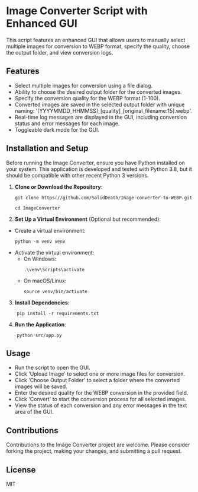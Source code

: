 # Image Converter Script with Enhanced GUI

This script features an enhanced GUI that allows users to manually select multiple images for conversion to WEBP format, specify the quality, choose the output folder, and view conversion logs.

## Features

-   Select multiple images for conversion using a file dialog.
-   Ability to choose the desired output folder for the converted images.
-   Specify the conversion quality for the WEBP format (1-100).
-   Converted images are saved in the selected output folder with unique naming: '[YYYYMMDD_HHMMSS]\_[quality]\_[original_filename:15].webp'.
-   Real-time log messages are displayed in the GUI, including conversion status and error messages for each image.
-   Toggleable dark mode for the GUI.

## Installation and Setup

Before running the Image Converter, ensure you have Python installed on your system. This application is developed and tested with Python 3.8, but it should be compatible with other recent Python 3 versions.

1. **Clone or Download the Repository**:

    ```
    git clone https://github.com/SolidDeath/Image-converter-to-WEBP.git
    ```

    ```
    cd ImageConverter
    ```

2. **Set Up a Virtual Environment** (Optional but recommended):

-   Create a virtual environment:
    ```
    python -m venv venv
    ```
-   Activate the virtual environment:
    -   On Windows:
        ```
        .\venv\Scripts\activate
        ```
    -   On macOS/Linux:
        ```
        source venv/bin/activate
        ```

3. **Install Dependencies**:

```
    pip install -r requirements.txt
```

4. **Run the Application**:

```
    python src/app.py
```

## Usage

-   Run the script to open the GUI.
-   Click 'Upload Image' to select one or more image files for conversion.
-   Click 'Choose Output Folder' to select a folder where the converted images will be saved.
-   Enter the desired quality for the WEBP conversion in the provided field.
-   Click 'Convert' to start the conversion process for all selected images.
-   View the status of each conversion and any error messages in the text area of the GUI.

## Contributions

Contributions to the Image Converter project are welcome. Please consider forking the project, making your changes, and submitting a pull request.

## License

MIT
